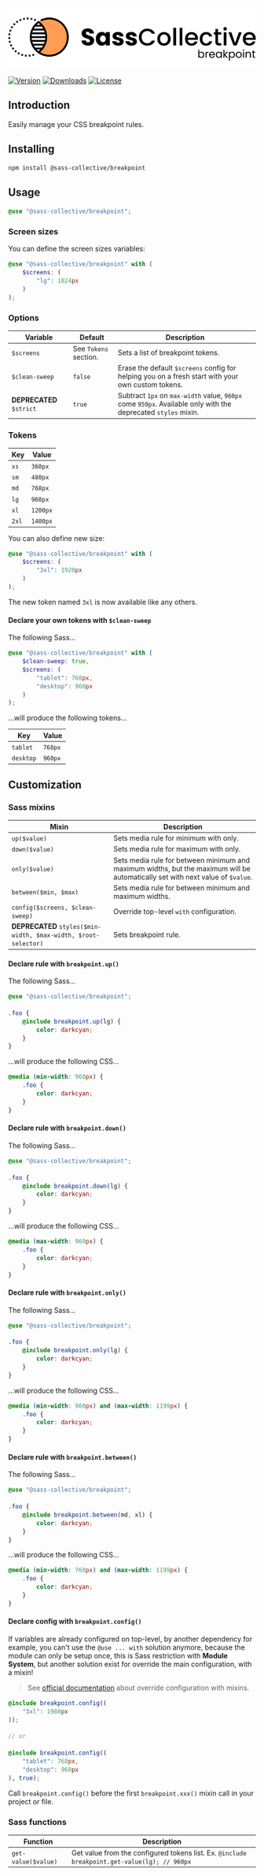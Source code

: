 <div align="center">

![Sass Breakpoint](.github/logo.svg)

</div>

[![Version](https://flat.badgen.net/npm/v/@sass-collective/breakpoint)](https://www.npmjs.com/package/@sass-collective/breakpoint)
[![Downloads](https://flat.badgen.net/npm/dt/@sass-collective/breakpoint)](https://www.npmjs.com/package/@sass-collective/breakpoint)
[![License](https://flat.badgen.net/github/license/sass-collective/sass-collective)](https://flat.badgen.net/github/license/sass-collective/sass-collective)

## Introduction

Easily manage your CSS breakpoint rules.

## Installing

```shell
npm install @sass-collective/breakpoint
```

## Usage

```scss
@use "@sass-collective/breakpoint";
```

### Screen sizes

You can define the screen sizes variables:

```scss
@use "@sass-collective/breakpoint" with (
    $screens: (
        "lg": 1024px
    )
);
```

### Options

| Variable                 | Default               | Description                                                                                                   |
|--------------------------|-----------------------|---------------------------------------------------------------------------------------------------------------|
| `$screens`               | See `Tokens` section. | Sets a list of breakpoint tokens.                                                                             |
| `$clean-sweep`           | `false`               | Erase the default `$screens` config for helping you on a fresh start with your own custom tokens.             |
| **DEPRECATED** `$strict` | `true`                | Subtract `1px` on `max-width` value, `960px` come `959px`. Available only with the deprecated `styles` mixin. |

### Tokens

| Key   | Value    |
|-------|----------|
| `xs`  | `360px`  |
| `sm`  | `480px`  |
| `md`  | `768px`  |
| `lg`  | `960px`  |
| `xl`  | `1200px` |
| `2xl` | `1400px` |

You can also define new size:

```scss
@use "@sass-collective/breakpoint" with (
    $screens: (
        "3xl": 1920px
    )
);
```

The new token named `3xl` is now available like any others.

#### Declare your own tokens with `$clean-sweep`

The following Sass...

```scss
@use "@sass-collective/breakpoint" with (
    $clean-sweep: true,
    $screens: (
        "tablet": 768px,
        "desktop": 960px
    )
);
```

...will produce the following tokens...

| Key       | Value   |
|-----------|---------|
| `tablet`  | `768px` |
| `desktop` | `960px` |

## Customization

### Sass mixins

| Mixin                                                           | Description                                                                                                                    |
|-----------------------------------------------------------------|--------------------------------------------------------------------------------------------------------------------------------|
| `up($value)`                                                    | Sets media rule for minimum with only.                                                                                         |
| `down($value)`                                                  | Sets media rule for maximum with only.                                                                                         |
| `only($value)`                                                  | Sets media rule for between minimum and maximum widths, but the maximum will be automatically set with next value of `$value`. |
| `between($min, $max)`                                           | Sets media rule for between minimum and maximum widths.                                                                        |
| `config($screens, $clean-sweep)`                                | Override top-level `with` configuration.                                                                                       |
| **DEPRECATED** `styles($min-width, $max-width, $root-selector)` | Sets breakpoint rule.                                                                                                          |

#### Declare rule with `breakpoint.up()`

The following Sass...

```scss
@use "@sass-collective/breakpoint";

.foo {
    @include breakpoint.up(lg) {
        color: darkcyan;
    }
}
```

...will produce the following CSS...

```css
@media (min-width: 960px) { 
    .foo {
        color: darkcyan;
    }
}
```

#### Declare rule with `breakpoint.down()`

The following Sass...

```scss
@use "@sass-collective/breakpoint";

.foo {
    @include breakpoint.down(lg) {
        color: darkcyan;
    }
}
```

...will produce the following CSS...

```css
@media (max-width: 960px) {
    .foo {
        color: darkcyan;
    }
}
```

#### Declare rule with `breakpoint.only()`

The following Sass...

```scss
@use "@sass-collective/breakpoint";

.foo {
    @include breakpoint.only(lg) {
        color: darkcyan;
    }
}
```

...will produce the following CSS...

```css
@media (min-width: 960px) and (max-width: 1199px) {
    .foo {
        color: darkcyan;
    }
}
```

#### Declare rule with `breakpoint.between()`

The following Sass...

```scss
@use "@sass-collective/breakpoint";

.foo {
    @include breakpoint.between(md, xl) {
        color: darkcyan;
    }
}
```

...will produce the following CSS...

```css
@media (min-width: 768px) and (max-width: 1199px) {
    .foo {
        color: darkcyan;
    }
}
```

#### Declare config with `breakpoint.config()`

If variables are already configured on top-level, by another dependency for example, you can't use the `@use ... with`
solution anymore, because the module can only be setup once, this is Sass restriction with **Module System**, but
another solution exist for override the main configuration, with a mixin!

> See [official documentation](https://sass-lang.com/documentation/at-rules/use#with-mixins) about override configuration
with mixins.

```scss
@include breakpoint.config((
    "3xl": 1980px
));

// or

@include breakpoint.config((
    "tablet": 768px,
    "desktop": 960px
), true);
```

Call `breakpoint.config()` before the first `breakpoint.xxx()` mixin call in your project or file.

### Sass functions

| Function            | Description                                                                                  |
|---------------------|----------------------------------------------------------------------------------------------|
| `get-value($value)` | Get value from the configured tokens list. Ex. `@include breakpoint.get-value(lg); // 960px` |
